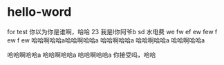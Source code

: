 # hello-word
for test
你以为你是谁啊，哈哈
23
我是I你阿爷b
sd 
 水电费
 we
 fw
 ef
 ew
 few
 f
 ew
 f
 ew
哈哈啊哈哈a哈哈啊哈哈a
哈哈啊哈哈a
哈哈啊哈哈a
哈哈啊哈哈a

哈哈啊哈哈a
哈哈啊哈哈a
哈哈啊哈哈a
你接受吗，哈哈
